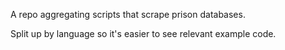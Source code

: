 A repo aggregating scripts that scrape prison databases.

Split up by language so it's easier to see relevant example code.
